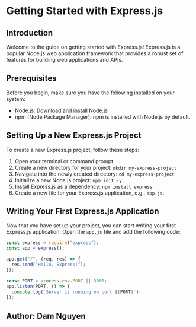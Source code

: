 # Getting Started with Express.js

## Introduction

Welcome to the guide on getting started with Express.js! Express.js is a popular Node.js web application framework that provides a robust set of features for building web applications and APIs.

## Prerequisites

Before you begin, make sure you have the following installed on your system:

- Node.js: [Download and install Node.js](https://nodejs.org/)
- npm (Node Package Manager): npm is installed with Node.js by default.

## Setting Up a New Express.js Project

To create a new Express.js project, follow these steps:

1. Open your terminal or command prompt.
2. Create a new directory for your project: `mkdir my-express-project`
3. Navigate into the newly created directory: `cd my-express-project`
4. Initialize a new Node.js project: `npm init -y`
5. Install Express.js as a dependency: `npm install express`
6. Create a new file for your Express.js application, e.g., `app.js`.

## Writing Your First Express.js Application

Now that you have set up your project, you can start writing your first Express.js application. Open the `app.js` file and add the following code:

```javascript
const express = require("express");
const app = express();

app.get("/", (req, res) => {
  res.send("Hello, Express!");
});

const PORT = process.env.PORT || 3000;
app.listen(PORT, () => {
  console.log(`Server is running on port ${PORT}`);
});
```

## Author: Dam Nguyen
